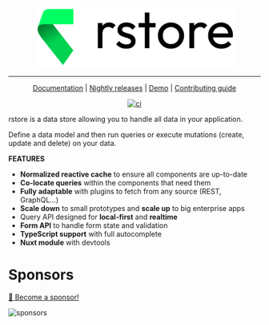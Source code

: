 <p align="center">
  <picture>
    <source media="(prefers-color-scheme: dark)" srcset="https://github.com/Akryum/rstore/blob/main/img/LogoTextHorizontalWhite.png?raw=true" width="400px" height="122px">
    <source media="(prefers-color-scheme: light)" srcset="https://github.com/Akryum/rstore/blob/main/img/LogoTextHorizontalBlack.png?raw=true" width="400px" height="122px">
    <img alt="rstore logo" src="https://github.com/Akryum/rstore/blob/main/img/LogoTextHorizontalBlack.png?raw=true" width="400px" height="122px">
  </picture>
</p>

---

<p align="center">
  <a href="https://rstore.akryum.dev">Documentation</a> |
  <a href="https://nightly.akryum.dev/Akryum/rstore">Nightly releases</a> |
  <a href="https://rstore-playground.pages.dev">Demo</a> |
  <a href="./CONTRIBUTING.md">Contributing guide</a>
</p>

<p align="center">
  <a href="https://github.com/Akryum/rstore/actions/workflows/ci.yml">
    <img src="https://github.com/Akryum/rstore/actions/workflows/ci.yml/badge.svg" alt="ci">
  </a>
</p>

rstore is a data store allowing you to handle all data in your application.

Define a data model and then run queries or execute mutations (create, update and delete) on your data.

**FEATURES**

- **Normalized reactive cache** to ensure all components are up-to-date
- **Co-locate queries** within the components that need them
- **Fully adaptable** with plugins to fetch from any source (REST, GraphQL...)
- **Scale down** to small prototypes and **scale up** to big enterprise apps
- Query API designed for **local-first** and **realtime**
- **Form API** to handle form state and validation
- **TypeScript support** with full autocomplete
- **Nuxt module** with devtools

# Sponsors

[💚 Become a sponsor!](https://github.com/sponsors/Akryum)

![sponsors](https://akryum.netlify.app/sponsors.svg)
